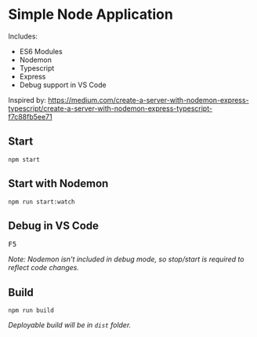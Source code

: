 # Simple Node Application

Includes:
* ES6 Modules
* Nodemon
* Typescript
* Express
* Debug support in VS Code

Inspired by: https://medium.com/create-a-server-with-nodemon-express-typescript/create-a-server-with-nodemon-express-typescript-f7c88fb5ee71

## Start
```
npm start
```

## Start with Nodemon
```
npm run start:watch
```

## Debug in VS Code
<kbd>F5</kbd>

_Note: Nodemon isn't included in debug mode, so stop/start is required to reflect code changes._

## Build
```
npm run build
```
_Deployable build will be in `dist` folder._